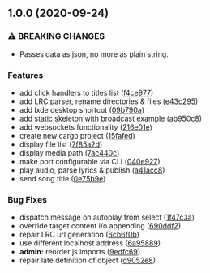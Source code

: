 ## 1.0.0 (2020-09-24)


### ⚠ BREAKING CHANGES

* Passes data as json, no more as
plain string.

### Features

* add click handlers to titles list ([f4ce977](https://github.com/jscheytt/pi-broadcast/commit/f4ce977c4a7a5fb7df3500e721137a12e30a8211))
* add LRC parser, rename directories & files ([e43c295](https://github.com/jscheytt/pi-broadcast/commit/e43c2953d9852d96d4749bd367aa7c6ff5cfb608))
* add lxde desktop shortcut ([09b790a](https://github.com/jscheytt/pi-broadcast/commit/09b790a54986aa4eaedd20c2f769f5dcc7adfc68))
* add static skeleton with broadcast example ([ab950c8](https://github.com/jscheytt/pi-broadcast/commit/ab950c8e0ddad9c560c9e57016ac2abe12dc6d85))
* add websockets functionality ([216e01e](https://github.com/jscheytt/pi-broadcast/commit/216e01ec7dad3ea4a032a2f299ca8629cde260a8))
* create new cargo project ([15fafed](https://github.com/jscheytt/pi-broadcast/commit/15fafedd12e59de212fdf6cad1f5f4a7b0b36e71))
* display file list ([7f85a2d](https://github.com/jscheytt/pi-broadcast/commit/7f85a2db03b1fb67f459ad0db77932fc03693039))
* display media path ([7ac440c](https://github.com/jscheytt/pi-broadcast/commit/7ac440c053888dd5c4a20a8f8685c5965be806ce))
* make port configurable via CLI ([040e927](https://github.com/jscheytt/pi-broadcast/commit/040e9272b23de849cb983d6af71e2b1bf45a025a))
* play audio, parse lyrics & publish ([a41acc8](https://github.com/jscheytt/pi-broadcast/commit/a41acc8c59b4c44fa384af6babe32535eda91d5b))
* send song title ([0e75b9e](https://github.com/jscheytt/pi-broadcast/commit/0e75b9ecf9470f7956698beb992663c0808212c5))


### Bug Fixes

* dispatch message on autoplay from select ([1f47c3a](https://github.com/jscheytt/pi-broadcast/commit/1f47c3a0d51fb767f2bb1e390e3811c15e5d0afc))
* override target content i/o appending ([690ddf2](https://github.com/jscheytt/pi-broadcast/commit/690ddf27fb61b842759c53170e6b53025e5e9888))
* repair LRC url generation ([6cb6f0b](https://github.com/jscheytt/pi-broadcast/commit/6cb6f0b428a106510050ecf7bea52a70a0bfbc6c))
* use different localhost address ([6a95889](https://github.com/jscheytt/pi-broadcast/commit/6a95889d83c04217b0c3a770cdd8e0d646666f0b))
* **admin:** reorder js imports ([9edfc69](https://github.com/jscheytt/pi-broadcast/commit/9edfc694a3368374050dc6ffa493ac494f806148))
* repair late definition of object ([d9052e8](https://github.com/jscheytt/pi-broadcast/commit/d9052e8c65de12a662fa117d4c1e23c47510871e))
